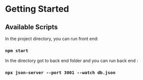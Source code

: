 # Getting Started 
## Available Scripts

In the project directory, you can run front end:

### `npm start`

In the directory got to  back end folder and you can run back end :

### `npx json-server --port 3001 --watch db.json`
